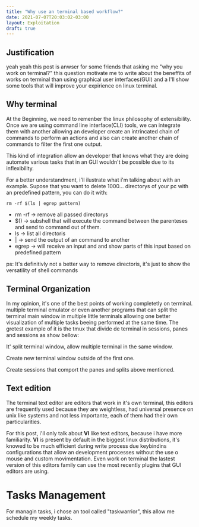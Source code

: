 ```yaml
---
title: "Why use an terminal based workflow?"
date: 2021-07-07T20:03:02-03:00
layout: Exploitation
draft: true
---
```


## Justification

yeah yeah this post is anwser for some friends that asking me "why you work
on terminal?" this question motivate me to write about the beneffits of
works on terminal than using graphical user interfaces(GUI) and a I'll show
some tools that will improve your expirience on linux terminal.

## Why terminal

At the Beginning, we need to remenber the linux philosophy of extensibility.
Once we are using command line interface(CLI) tools, we can integrate them with
another allowing an developer create an intrincated chain of commands to
perform an actions and also can create another chain of commands to filter the
first one output.

This kind of integration allow an developer that knows what they are doing
automate various tasks that in an GUI wouldn't be possible due to its
inflexibility.

For a better understandment, i'll ilustrate what i'm talking about with an
example. Supose that you want to delete 1000... directorys of your pc with an
predefined pattern, you can do it with:
```
rm -rf $(ls | egrep pattern)
```
* rm -rf -> remove all passed directorys
* $()   -> subshell that will execute the command between the parenteses and send to command out of them.
* ls    -> list all directoris
* |     -> send the output of an command to another
* egrep -> will receive an input and and show parts of this input based on predefined pattern 

ps: It's definitivly not a better way to remove directoris, it's just to show the versatility of shell commands

## Terminal Organization

In my opinion, it's one of the best points of working completetly on terminal.
multiple terminal emulator or even another programs that can split the terminal main
window in multiple little terminals allowing one better visualization of
multiple tasks beeing performed at the same time. The gretest example of it is
the tmux that divide de terminal in sessions, panes and sessions as show
bellow:

<!-- ![tmux split screen](images/logo.jpg) -->
It' split terminal window, allow multiple terminal in the same window.

<!-- ![tmux panes](images/tmux_sessions.png) -->
Create new terminal window outside of the first one.

<!-- ![tmux sessions](/images/tmux_sessions.png) -->
Create sessions that comport the panes and splits above mentioned.

## Text edition

The terminal text editor are editors that work in it's own terminal, this
editors are frequently used because they are weightless, had universal presence
on unix like systems and not less importante, each of them had their own
particularities.

For this post, i'll only talk about **VI** like text editors, because i have
more familiarity. **VI** is present by default in the biggest linux
distributions, it's knowed to be much efficient during write process due 
keybindins configurations that allow an development processes without the use o
mouse and custom movimentation. Even work on terminal the lastest version of this 
editors family can use the most recently plugins that GUI editors are using.


# Tasks Management
For managin tasks, i chose an tool called "taskwarrior", this allow me schedule
my weekly tasks.

